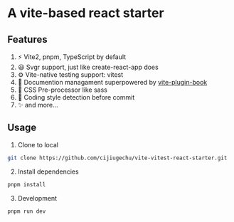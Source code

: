 # A vite-based react starter

## Features
1. ⚡️ Vite2, pnpm, TypeScript by default
2. 😃 Svgr support, just like create-react-app does
3. ⚙️ Vite-native testing support: vitest
4. 📑 Documention managament superpowered by [vite-plugin-book](https://github.com/Saul-Mirone/vite-plugin-book)
5. 🎨 CSS Pre-processor like sass
6. 🦾 Coding style detection before commit
7. ✨ and more...

## Usage
1. Clone to local
```bash
git clone https://github.com/cijiugechu/vite-vitest-react-starter.git
```
2. Install dependencies
```bash
pnpm install
```
3. Development
```bash
pnpm run dev
```